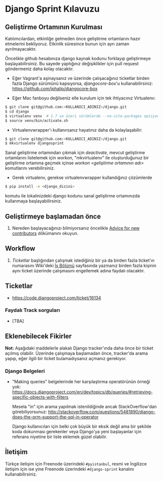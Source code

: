 # Django Sprint Kılavuzu

## Geliştirme Ortamının Kurulması

Katılımcılardan, etkinliğe gelmeden önce geliştirme ortamlarını hazır etmelerini bekliyoruz. Etkinlik süresince bunun için ayrı zaman ayrılmayacaktır.

Öncelikle github hesabınıza django kaynak kodunu forklayıp geliştirmeye başlayabilirsiniz. Bu sayede yaptığınız değişiklikler için pull request göndermeniz daha kolay olacaktır.

* Eğer Vagrant'a aşinaysanız ve üzerinde çalışacağınız ticketlar birden fazla Django sürümünü kapsıyorsa,
*djangocore-box*'u kullanabilirsiniz: https://github.com/jphalip/djangocore-box

* Eğer Mac fanboyu değilseniz elle kurulum için tek ihtiyacınız Virtualenv:

```sh
$ git clone git@github.com:<KULLANICI_ADINIZ>/django.git
$ cd django
$ virtualenv venv  # 1.7 ve üzeri sürümlerde --no-site-packages opsiyonunu kullanmanıza gerek yok
$ source venv/bin/activate.sh
```
* Virtualenvwrapper'ı kullanırsanız hayatınız daha da kolaylaşabilir:

```sh
$ git clone git@github.com:<KULLANICI_ADINIZ>/django.git
$ mkvirtualenv djangosprint
```
Sanal geliştirme ortamından çıkmak için *deactivate*, mevcut geliştirme ortamlarını listelemek için *workon*, "mkvirtualenv" ile oluşturduğunuz bir geliştirme ortamına geçmek içinse *workon <geliştirme ortamının adı>* komutlarını verebilirsiniz.

* Gerek virtualenv, gerekse virtualenvwrapper kullandığınız çözümlerde 

```sh
$ pip install -e <django_dizini>
```
komutu ile lokalinizdeki django kodunu sanal geliştirme ortamınızda kullanmaya başlayabilirsiniz.

## Geliştirmeye başlamadan önce

1. Nereden başlayacağınızı bilmiyorsanız öncelikle [Advice for new contributors](https://docs.djangoproject.com/en/dev/internals/contributing/new-contributors/) dökümanını okuyun.

## Workflow

1. *Ticketlar* başlığından çalışmak istediğiniz bir ya da birden fazla ticket'ın numarasını Wiki'deki
   [İş Bölümü](https://github.com/pyistanbul/sprints/wiki/%C4%B0%C5%9F-B%C3%B6l%C3%BCm%C3%BC)
   sayfasında yazmanız birden fazla kişinin aynı ticket üzerinde çalışmasını engellemek adına faydalı
   olacaktır.

## Ticketlar

* https://code.djangoproject.com/ticket/16134

### Faydalı Track sorguları

* [TBA]

## Eklenebilecek Fikirler

**Not:** Aşağıdaki maddelerle alakalı Django tracker'ında daha önce bir ticket açılmış olabilir.
Üzerinde çalışmaya başlamadan önce, tracker'da arama yapıp, eğer ilgili bir ticket bulamadıysanız
açmanız gerekiyor.

### Django Belgeleri

* "Making queries" belgelerinde her karşılaştırma operatörünün örneği yok:
  https://docs.djangoproject.com/en/dev/topics/db/queries/#retrieving-specific-objects-with-filters

  Mesela "in" için arama yapılmak istenildiğinde ancak StackOverflow'dan görebiliyorsunuz:
  http://stackoverflow.com/questions/5481890/django-does-the-orm-support-the-sql-in-operator

  Django kullanıcıları için belki çok büyük bir eksik değil ama bir şekilde koda dokunması
  gerekenler veya Django'ya yeni başlayanlar için referans niyetine bir liste eklemek güzel olabilir.

## İletişim

Türkçe iletişim için Freenode üzerindeki `#pyistanbul`, resmi ve İngilizce iletişim için ise yine
Freenode üzerindeki `#django-sprint` kanalını kullanabilirsiniz.
